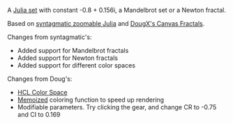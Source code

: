 A [Julia set](http://paulbourke.net/fractals/juliaset/) with constant -0.8 + 0.156i, a Mandelbrot set or a Newton fractal.


Based on [syntagmatic zoomable Julia](http://bl.ocks.org/3736720) and [DougX's Canvas Fractals](http://dougx.net/fractals/fractals.html).

Changes from syntagmatic's: 
* Added support for Mandelbrot fractals
* Added support for Newton fractals
* Added support for different color spaces

Changes from Doug's:

* [HCL Color Space](http://bl.ocks.org/3014589)
* [Memoized](http://underscorejs.org/#memoize) coloring function to speed up rendering
* Modifiable parameters. Try clicking the gear, and change CR to -0.75 and CI to 0.169
